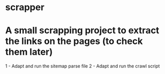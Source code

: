 # scrapper
# A small scrapping project to extract the links on the pages (to check them later) 
1 - Adapt and run the sitemap parse file
2 - Adapt and run the crawl script
